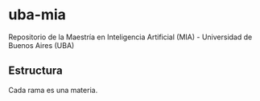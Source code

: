 # uba-mia
Repositorio de la Maestría en Inteligencia Artificial (MIA) - Universidad de Buenos Aires (UBA)

## Estructura
Cada rama es una materia.